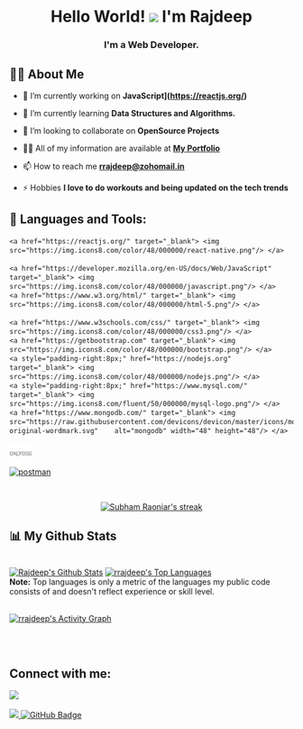 <h1 align="center">Hello World! <img src="https://raw.githubusercontent.com/MartinHeinz/MartinHeinz/master/wave.gif" width="30px"> I'm Rajdeep</h1>
<h3 align="center">I'm a Web Developer.</h3>


## 🙋‍♂️ About Me

- 🔭 I’m currently working on **JavaScript](https://reactjs.org/)**

- 🌱 I’m currently learning **Data Structures and Algorithms.**

- 👯 I’m looking to collaborate on **OpenSource Projects**

- 👨‍💻 All of my information are available at **[My Portfolio](https://rrajdeep.github.io/cv)**

- 📫 How to reach me **rrajdeep@zohomail.in**

- ⚡ Hobbies **I love to do workouts and being updated on the tech trends**

## 🚀 Languages and Tools:

<p align="left"> 
    
    <a href="https://reactjs.org/" target="_blank"> <img src="https://img.icons8.com/color/48/000000/react-native.png"/> </a>
     
    <a href="https://developer.mozilla.org/en-US/docs/Web/JavaScript" target="_blank"> <img src="https://img.icons8.com/color/48/000000/javascript.png"/> </a> 
    <a href="https://www.w3.org/html/" target="_blank"> <img src="https://img.icons8.com/color/48/000000/html-5.png"/> </a> 
   
    <a href="https://www.w3schools.com/css/" target="_blank"> <img src="https://img.icons8.com/color/48/000000/css3.png"/> </a> 
    <a href="https://getbootstrap.com" target="_blank"> <img src="https://img.icons8.com/color/48/000000/bootstrap.png"/> </a> 
    <a style="padding-right:8px;" href="https://nodejs.org" target="_blank"> <img src="https://img.icons8.com/color/48/000000/nodejs.png"/> </a> 
    <a style="padding-right:8px;" href="https://www.mysql.com/" target="_blank"> <img src="https://img.icons8.com/fluent/50/000000/mysql-logo.png"/> </a>
    <a href="https://www.mongodb.com/" target="_blank"> <img src="https://raw.githubusercontent.com/devicons/devicon/master/icons/mongodb/mongodb-original-wordmark.svg"    alt="mongodb" width="48" height="48"/> </a> 
   <a href="https://expressjs.com" target="_blank"> <img src="https://raw.githubusercontent.com/devicons/devicon/master/icons/express/express-original-wordmark.svg"  alt="express" width="40" height="40"/> </a>  
    <a href="https://postman.com" target="_blank"> <img src="https://www.vectorlogo.zone/logos/getpostman/getpostman-icon.svg" alt="postman" width="45" height="45"/> </a>
</p>

<!-- [![React Badge](https://img.shields.io/badge/-React-61DBFB?style=for-the-badge&labelColor=black&logo=react&logoColor=61DBFB)](#)  [![Javascript Badge](https://img.shields.io/badge/-Javascript-F0DB4F?style=for-the-badge&labelColor=black&logo=javascript&logoColor=F0DB4F)](#) [![Typescript Badge](https://img.shields.io/badge/-Typescript-007acc?style=for-the-badge&labelColor=black&logo=typescript&logoColor=007acc)](#) [![Nodejs Badge](https://img.shields.io/badge/-Nodejs-3C873A?style=for-the-badge&labelColor=black&logo=node.js&logoColor=3C873A)](#) [![GraphQL Badge](https://img.shields.io/badge/-GraphQl-e535ab?style=for-the-badge&labelColor=black&logo=node.js&logoColor=e535ab)](#) -->
<br/>

<p align="center">
    <a href="https://github.com/rrajdeep/github-readme-streak-stats">
        <img title="🔥 Get streak stats for your profile at git.io/streak-stats" alt="Subham Raoniar's streak" src="https://github-readme-streak-stats.herokuapp.com/?user=rrajdeep&theme=black-ice&hide_border=true&stroke=0000&background=060A0CD0"/>
    </a>
</p>

## 📊 My Github Stats

  <br/>
    <a href="https://github.com/rrajdeep/github-readme-stats"><img alt="Rajdeep's Github Stats" src="https://github-readme-stats.vercel.app/api?username=rrajdeep&show_icons=true&count_private=true&theme=react&hide_border=true&bg_color=0D1117" /></a>
  <a href="https://github.com/rrajdeep/github-readme-stats"><img alt="rrajdeep's Top Languages" src="https://github-readme-stats.vercel.app/api/top-langs/?username=rrajdeep&langs_count=8&count_private=true&layout=compact&theme=react&hide_border=true&bg_color=0D1117" /></a>
  <br/>
  <b>Note:</b> Top languages is only a metric of the languages my public code consists of and doesn't reflect experience or skill level.


<br/>
<br/>

<a href="https://github.com/rrajdeep/github-readme-activity-graph"><img alt="rrajdeep's Activity Graph" src="https://activity-graph.herokuapp.com/graph?username=rrajdeep&bg_color=0D1117&color=5BCDEC&line=5BCDEC&point=FFFFFF&hide_border=true" /></a>

<br/>
<br/>

## Connect with me:
<p align="left">

<a href = "https://www.linkedin.com/in/rajdeep-rathore"><img src="https://img.icons8.com/fluent/48/000000/linkedin.png"/></a>

</p>


<a href="https://github.com/Meghna-DAS/github-profile-views-counter">
    <img src="https://komarev.com/ghpvc/?username=rrajdeep">
</a>
<a href="https://github.com/rrajdeep?tab=followers"><img src="https://img.shields.io/github/followers/rrajdeep?label=Followers&style=social" alt="GitHub Badge"></a>
